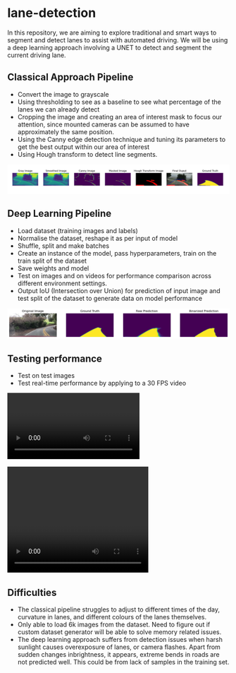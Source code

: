 # lane-detection

In this repository, we are aiming to explore traditional and smart ways to segment and detect lanes to assist with automated driving. We will be using a deep learning approach involving a UNET to detect and segment the current driving lane.

## Classical Approach Pipeline
* Convert the image to grayscale
* Using thresholding to see as a baseline to see what percentage of the lanes we can already detect
* Cropping the image and creating an area of interest mask to focus our attention, since mounted cameras can be assumed to have approximately the same position.
* Using the Canny edge detection technique and tuning its parameters to get the best output within our area of interest
* Using Hough transform to detect line segments.

![Outputs of all steps of the classical approach](images/classical_pipeline.png "Output from classical pipeline")

## Deep Learning Pipeline
* Load dataset (training images and labels)
* Normalise the dataset, reshape it as per input of model
* Shuffle, split and make batches
* Create an instance of the model, pass hyperparameters, train on the train split of the dataset
* Save weights and model
* Test on images and on videos for performance comparison across different environment settings. 
* Output IoU (Intersection over Union) for prediction of input image and test split of the dataset to generate data on model performance

![Prediction of the deep learning approach](images/unet_predictions.png "Output from deep learning pipeline")

## Testing performance
* Test on test images
* Test real-time performance by applying to a 30 FPS video

![Lanes drawn in on a normal difficulty driving clip](https://github.com/Abhishek-Iyer1/lane-detection/blob/main/tests/normal_video_predicted.mp4 "Lanes drawn in on a normal difficulty driving clip")

<video width="320" height="240" controls>
  <source src="https://github.com/Abhishek-Iyer1/lane-detection/blob/main/tests/normal_video_predicted.mp4" type="video/mp4">
</video>

## Difficulties
* The classical pipeline struggles to adjust to different times of the day, curvature in lanes, and different colours of the lanes themselves.
* Only able to load 6k images from the dataset. Need to figure out if custom dataset generator will be able to solve memory related issues.
* The deep learning approach suffers from detection issues when harsh sunlight causes overexposure of lanes, or camera flashes. Apart from sudden changes inbrightness, it appears, extreme bends in roads are not predicted well. This could be from lack of samples in the training set. 
